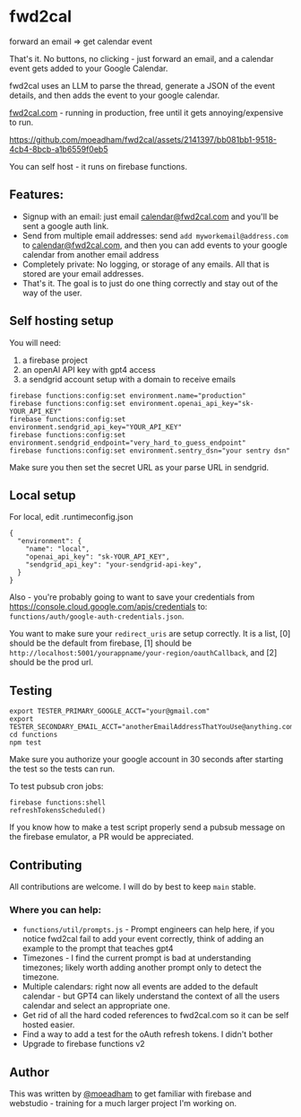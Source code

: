 
# fwd2cal

forward an email => get calendar event

That's it. No buttons, no clicking - just forward an email, and a calendar event gets added to your Google Calendar.

fwd2cal uses an LLM to parse the thread, generate a JSON of the event details, and then adds the event to your google calendar.

[fwd2cal.com](https://fwd2cal.com) - running in production, free until it gets annoying/expensive to run.

https://github.com/moeadham/fwd2cal/assets/2141397/bb081bb1-9518-4cb4-8bcb-a1b6559f0eb5


You can self host - it runs on firebase functions.

## Features:

- Signup with an email: just email calendar@fwd2cal.com and you'll be sent a google auth link.
- Send from multiple email addresses: send `add myworkemail@address.com` to calendar@fwd2cal.com, and then you can add events to your google calendar from another email address
- Completely private: No logging, or storage of any emails. All that is stored are your email addresses.
- That's it. The goal is to just do one thing correctly and stay out of the way of the user.

## Self hosting setup

You will need:
1. a firebase project
2. an openAI API key with gpt4 access
3. a sendgrid account setup with a domain to receive emails

```
firebase functions:config:set environment.name="production"
firebase functions:config:set environment.openai_api_key="sk-YOUR_API_KEY"
firebase functions:config:set environment.sendgrid_api_key="YOUR_API_KEY"
firebase functions:config:set environment.sendgrid_endpoint="very_hard_to_guess_endpoint"
firebase functions:config:set environment.sentry_dsn="your sentry dsn"
```

Make sure you then set the secret URL as your parse URL in sendgrid.

## Local setup

For local, edit .runtimeconfig.json
```
{
  "environment": {
    "name": "local",
    "openai_api_key": "sk-YOUR_API_KEY",
    "sendgrid_api_key": "your-sendgrid-api-key",
  }
}
```

Also - you're probably going to want to save your credentials from https://console.cloud.google.com/apis/credentials to: `functions/auth/google-auth-credentials.json`.

You want to make sure your `redirect_uris` are setup correctly. It is a list, [0] should be the default from firebase, [1] should be `http://localhost:5001/yourappname/your-region/oauthCallback`, and [2] should be the prod url.


## Testing

```
export TESTER_PRIMARY_GOOGLE_ACCT="your@gmail.com"
export TESTER_SECONDARY_EMAIL_ACCT="anotherEmailAddressThatYouUse@anything.com"
cd functions
npm test
```
Make sure you authorize your google account in 30 seconds after starting the test so the tests can run.

To test pubsub cron jobs:
```
firebase functions:shell
refreshTokensScheduled()
```
If you know how to make a test script properly send a pubsub message on the firebase emulator, a PR would be appreciated.

## Contributing

All contributions are welcome. I will do by best to keep `main` stable.

### Where you can help:

- `functions/util/prompts.js` - Prompt engineers can help here, if you notice fwd2cal fail to add your event correctly, think of adding an example to the prompt that teaches gpt4
- Timezones - I find the current prompt is bad at understanding timezones; likely worth adding another prompt only to detect the timezone.
- Multiple calendars: right now all events are added to the default calendar - but GPT4 can likely understand the context of all the users calendar and select an appropriate one.
- Get rid of all the hard coded references to fwd2cal.com so it can be self hosted easier.
- Find a way to add a test for the oAuth refresh tokens. I didn't bother
- Upgrade to firebase functions v2

## Author

This was written by [@moeadham](https://twitter.com/moeadham) to get familiar with firebase and webstudio - training for a much larger project I'm working on.
